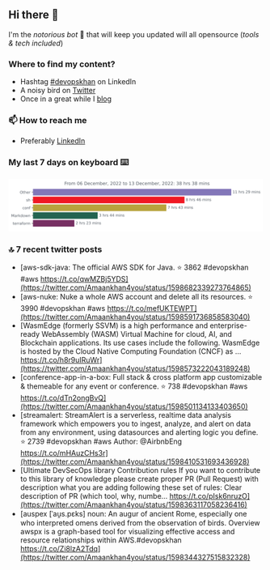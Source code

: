 <!--- [![Hits](https://hits.seeyoufarm.com/api/count/incr/badge.svg?url=https%3A%2F%2Fgithub.com%2Fakhan4u%2Fhit-counter&count_bg=%2379C83D&title_bg=%23555555&icon=&icon_color=%23E7E7E7&title=visits&edge_flat=false)](https://hits.seeyoufarm.com) --->

## Hi there 👋

I'm the _notorious bot_ 🤣 that will keep you updated will all opensource (_tools & tech included_) 

### Where to find my content?

* Hashtag [#devopskhan](https://www.linkedin.com/feed/hashtag/devopskhan) on LinkedIn
* A noisy bird on [Twitter](https://twitter.com/Amaankhan4you)
* Once in a great while I [blog](https://linuxparrot.netlify.app) 


### 📫 **How to reach me**

* Preferably [LinkedIn](https://www.linkedin.com/in/amaan-khan-linux-ninja)

### My last 7 days on keyboard ⌨️

<img src="https://github.com/akhan4u/akhan4u/blob/main/images/stat.svg" alt="Amaan's Wakatime Activity!"/>

### 🔝 7 recent twitter posts
<!-- DEVDOJO:START -->
- [aws-sdk-java: The official AWS SDK for Java.
⭐️ 3862
#devopskhan #aws
https://t.co/qwMZBj5YDS](https://twitter.com/Amaankhan4you/status/1598682339273764865)
- [aws-nuke: Nuke a whole AWS account and delete all its resources.
⭐️ 3990
#devopskhan #aws
https://t.co/mefUKTEWPT](https://twitter.com/Amaankhan4you/status/1598591736858583040)
- [WasmEdge &lpar;formerly SSVM&rpar; is a high performance and enterprise-ready WebAssembly &lpar;WASM&rpar; Virtual Machine for cloud, AI, and Blockchain applications. Its use cases include the following. WasmEdge is hosted by the Cloud Native Computing Foundation &lpar;CNCF&rpar; as … https://t.co/h8r9uIRuWr](https://twitter.com/Amaankhan4you/status/1598573222043189248)
- [conference-app-in-a-box: Full stack &amp; cross platform app customizable &amp; themeable for any event or conference.
⭐️ 738
#devopskhan #aws
https://t.co/dTn2ongBvQ](https://twitter.com/Amaankhan4you/status/1598501134133403650)
- [streamalert: StreamAlert is a serverless, realtime data analysis framework which empowers you to ingest, analyze, and alert on data from any environment, using datasources and alerting logic you define.
⭐️ 2739
#devopskhan #aws
Author: @AirbnbEng
https://t.co/mHAuzCHs3r](https://twitter.com/Amaankhan4you/status/1598410531693436928)
- [Ultimate DevSecOps library Contribution rules If you want to contribute to this library of knowledge please create proper PR &lpar;Pull Request&rpar; with description what you are adding following these set of rules: Clear description of PR &lpar;which tool, why, numbe… https://t.co/pIsk6nruzO](https://twitter.com/Amaankhan4you/status/1598363117058236416)
- [auspex [ˈau̯s.pɛks] noun: An augur of ancient Rome, especially one who interpreted omens derived from the observation of birds. Overview awspx is a graph-based tool for visualizing effective access and resource relationships within AWS.#devopskhan https://t.co/Zi8lzA2Tdq](https://twitter.com/Amaankhan4you/status/1598344327515832328)
<!-- DEVDOJO:END -->

<!-- ![Amaan's GitHub stats](https://github-readme-stats.vercel.app/api?username=akhan4u&count_private=true&show_icons=true&hide=contribs) -->
